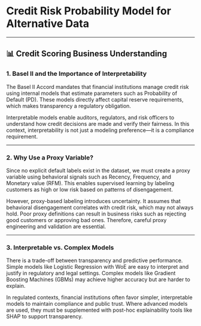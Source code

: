 # Credit Risk Probability Model for Alternative Data
---



## 📊 Credit Scoring Business Understanding

### 1. Basel II and the Importance of Interpretability

The Basel II Accord mandates that financial institutions manage credit risk using internal models that estimate parameters such as Probability of Default (PD). These models directly affect capital reserve requirements, which makes transparency a regulatory obligation. 

Interpretable models enable auditors, regulators, and risk officers to understand how credit decisions are made and verify their fairness. In this context, interpretability is not just a modeling preference—it is a compliance requirement.

---

### 2. Why Use a Proxy Variable?

Since no explicit default labels exist in the dataset, we must create a proxy variable using behavioral signals such as Recency, Frequency, and Monetary value (RFM). This enables supervised learning by labeling customers as high or low risk based on patterns of disengagement.

However, proxy-based labeling introduces uncertainty. It assumes that behavioral disengagement correlates with credit risk, which may not always hold. Poor proxy definitions can result in business risks such as rejecting good customers or approving bad ones. Therefore, careful proxy engineering and validation are essential.

---

### 3. Interpretable vs. Complex Models

There is a trade-off between transparency and predictive performance. Simple models like Logistic Regression with WoE are easy to interpret and justify in regulatory and legal settings. Complex models like Gradient Boosting Machines (GBMs) may achieve higher accuracy but are harder to explain.

In regulated contexts, financial institutions often favor simpler, interpretable models to maintain compliance and public trust. Where advanced models are used, they must be supplemented with post-hoc explainability tools like SHAP to support transparency.
